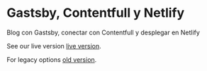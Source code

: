 # Gastsby, Contentfull y Netlify
 Blog con Gastsby, conectar con Contentfull y desplegar en Netlify

See our live version [live version](https://mystifying-davinci-a8c977.netlify.app/).



For legacy options [old version](https://6053f9a241f062429190e6b4--mystifying-davinci-a8c977.netlify.app/).


